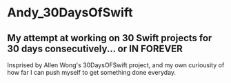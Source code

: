 # Andy_30DaysOfSwift
My attempt at working on 30 Swift projects for 30 days consecutively... or IN FOREVER 
------
Insprised by Allen Wong's 30DaysOFSwift project, and my own curiousity of how far I can push myself to get something done everyday.
